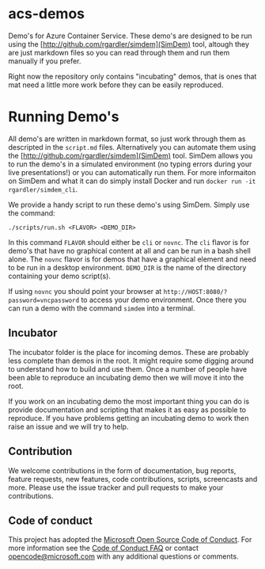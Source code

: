 # acs-demos
Demo's for Azure Container Service. These demo's are designed to be
run using the [http://github.com/rgardler/simdem](SimDem) tool,
altough they are just markdown files so you can read through them and
run them manually if you prefer.

Right now the repository only contains "incubating" demos, that is
ones that mat need a little more work before they can be easily
reproduced.

# Running Demo's

All demo's are written in markdown format, so just work through them
as descripted in the `script.md` files. Alternatively you can automate
them using the [http://github.com/rgardler/simdem](SimDem)
tool. SimDem allows you to run the demo's in a simulated environment
(no typing errors during your live presentations!) or you can
automatically run them. For more informaiton on SimDem and what it can
do simply install Docker and run `docker run -it rgardler/simdem_cli`.

We provide a handy script to run these demo's using SimDem. Simply use the command:

`./scripts/run.sh <FLAVOR> <DEMO_DIR>`

In this command `FLAVOR` should either be `cli` or `novnc`. The `cli`
flavor is for demo's that have no graphical content at all and can be
run in a bash shell alone. The `novnc` flavor is for demos that have a
graphical element and need to be run in a desktop
environment. `DEMO_DIR` is the name of the directory containing your demo script(s).


If using `novnc` you should point your browser at
`http://HOST:8080/?password=vncpassword` to access your demo
environment. Once there you can run a demo with the command `simdem`
into a terminal.

## Incubator

The incubator folder is the place for incoming demos. These are
probably less complete than demos in the root. It might require some
digging around to understand how to build and use them. Once a number
of people have been able to reproduce an incubating demo then we will
move it into the root.

If you work on an incubating demo the most important thing you can do
is provide documentation and scripting that makes it as easy as
possible to reproduce. If you have problems getting an incubating demo
to work then raise an issue and we will try to help.

## Contribution

We welcome contributions in the form of documentation, bug reports,
feature requests, new features, code contributions, scripts,
screencasts and more. Please use the issue tracker and pull requests
to make your contributions.

## Code of conduct

This project has adopted the
[Microsoft Open Source Code of Conduct](https://opensource.microsoft.com/codeofconduct/). For
more information see the
[Code of Conduct FAQ](https://opensource.microsoft.com/codeofconduct/faq) or
contact [opencode@microsoft.com](mailto:opencode@microsoft.com) with
any additional questions or comments.
